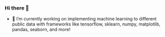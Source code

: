 ### Hi there 👋


- 🔭 I’m currently working on implementing machine learning to different public data with frameworks like tensorflow, sklearn, numpy, matplotlib, pandas, seaborn, and more!

